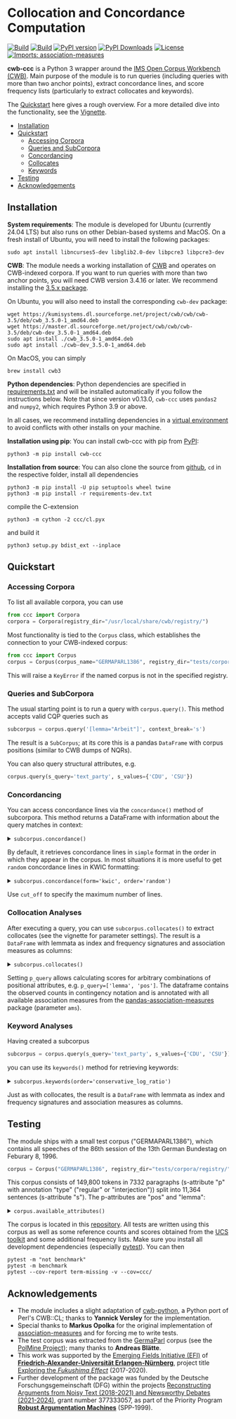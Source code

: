 # Collocation and Concordance Computation #
[![Build](https://github.com/ausgerechnet/cwb-ccc/actions/workflows/build-test.yml/badge.svg?branch=master)](https://github.com/ausgerechnet/cwb-ccc/actions/workflows/build-test.yml?query=branch%3Amaster)
[![Build](https://github.com/ausgerechnet/cwb-ccc/actions/workflows/build-test-macos.yml/badge.svg?branch=master)](https://github.com/ausgerechnet/cwb-ccc/actions/workflows/build-test-macos.yml?query=branch%3Amaster)
[![PyPI version](https://badge.fury.io/py/cwb-ccc.svg)](https://badge.fury.io/py/cwb-ccc)
[![PyPI Downloads](https://img.shields.io/pypi/dm/cwb-ccc)](https://img.shields.io/pypi/dm/cwb-ccc)
[![License](https://img.shields.io/pypi/l/cwb-ccc.svg)](https://github.com/ausgerechnet/cwb-ccc/blob/master/LICENSE)
[![Imports: association-measures](https://img.shields.io/badge/%20imports-association--measures-%231674b1?style=flat&labelColor=gray)](https://github.com/fau-klue/pandas-association-measures)

**cwb-ccc** is a Python 3 wrapper around the [IMS Open Corpus Workbench (CWB)](http://cwb.sourceforge.net/).  Main purpose of the module is to run queries (including queries with more than two anchor points), extract concordance lines, and score frequency lists (particularly to extract collocates and keywords).

The [Quickstart](#quickstart) here gives a rough overview.  For a more detailed dive into the functionality, see the [Vignette](demos/vignette.md).

* [Installation](#installation)
* [Quickstart](#quickstart)
  * [Accessing Corpora](#accessing-corpora)
  * [Queries and SubCorpora](#queries-and-subcorpus)
  * [Concordancing](#concordancing)
  * [Collocates](#collocation-analyses)
  * [Keywords](#keyword-analyses)
* [Testing](#testing)
* [Acknowledgements](#acknowledgements)


## Installation ##

**System requirements**:  The module is developed for Ubuntu (currently 24.04 LTS) but also runs on other Debian-based systems and MacOS.  On a fresh install of Ubuntu, you will need to install the following packages:
```
sudo apt install libncurses5-dev libglib2.0-dev libpcre3 libpcre3-dev
```

**CWB**:  The module needs a working installation of [CWB](http://cwb.sourceforge.io/) and operates on CWB-indexed corpora.  If you want to run queries with more than two anchor points, you will need CWB version 3.4.16 or later.  We recommend installing the [3.5.x package](https://cwb.sourceforge.io/install.php).

On Ubuntu, you will also need to install the corresponding `cwb-dev` package:
```
wget https://kumisystems.dl.sourceforge.net/project/cwb/cwb/cwb-3.5/deb/cwb_3.5.0-1_amd64.deb
wget https://master.dl.sourceforge.net/project/cwb/cwb/cwb-3.5/deb/cwb-dev_3.5.0-1_amd64.deb
sudo apt install ./cwb_3.5.0-1_amd64.deb
sudo apt install ./cwb-dev_3.5.0-1_amd64.deb
```

On MacOS, you can simply
```
brew install cwb3
```

**Python dependencies**:  Python dependencies are specified in [requirements.txt](requirements.txt) and will be installed automatically if you follow the instructions below.  Note that since version v0.13.0, `cwb-ccc` uses `pandas2` and `numpy2`, which requires Python 3.9 or above.

In all cases, we recommend installing dependencies in a [virtual environment](https://docs.python.org/3/library/venv.html) to avoid conflicts with other installs on your machine.

**Installation using pip**:  You can install cwb-ccc with pip from [PyPI](https://pypi.org/project/cwb-ccc/):
```
python3 -m pip install cwb-ccc
```

**Installation from source**:  You can also clone the source from [github](https://github.com/ausgerechnet/cwb-ccc), `cd` in the respective folder, install all dependencies
```
python3 -m pip install -U pip setuptools wheel twine
python3 -m pip install -r requirements-dev.txt
```
compile the C-extension
```
python3 -m cython -2 ccc/cl.pyx
```
and build it
```
python3 setup.py bdist_ext --inplace
```

## Quickstart ##

### Accessing Corpora ###

To list all available corpora, you can use
```python
from ccc import Corpora
corpora = Corpora(registry_dir="/usr/local/share/cwb/registry/")
```

Most functionality is tied to the `Corpus` class, which establishes the connection to your CWB-indexed corpus:
```python
from ccc import Corpus
corpus = Corpus(corpus_name="GERMAPARL1386", registry_dir="tests/corpora/registry/")
```
This will raise a `KeyError` if the named corpus is not in the specified registry.


### Queries and SubCorpora ###

The usual starting point is to run a query with `corpus.query()`.  This method accepts valid CQP queries such as
```python
subcorpus = corpus.query('[lemma="Arbeit"]', context_break='s')
```

The result is a `SubCorpus`; at its core this is a pandas `DataFrame` with corpus positions (similar to CWB dumps of NQRs).

You can also query structural attributes, e.g.
```python
corpus.query(s_query='text_party', s_values={'CDU', 'CSU'})
```

### Concordancing ###

You can access concordance lines via the `concordance()` method of subcorpora.  This method returns a DataFrame with information about the query matches in context:

<details>
<summary><code>subcorpus.concordance()</code></summary>
<p>

| *match* | *matchend* | word                                                                                                                                                    |
|--------:|-----------:|:--------------------------------------------------------------------------------------------------------------------------------------------------------|
|     151 |        151 | Er brachte diese Erfahrung in seine Arbeit im Ausschuß für Familie , Senioren , Frauen und Jugend sowie im Petitionsausschuß ein , wo er sich vor allem |
|     227 |        227 | Seine Arbeit und sein Rat werden uns fehlen .                                                                                                           |
|    1493 |       1493 | Ausschuß für Arbeit und Sozialordnung                                                                                                                   |
|    1555 |       1555 | Ausschuß für Arbeit und Sozialordnung                                                                                                                   |
|    1598 |       1598 | Ausschuß für Arbeit und Sozialordnung                                                                                                                   |
|     ... |        ... | ...                                                                                                                                                     |
|         |            |                                                                                                                                                         |

</p>
</details>

By default, it retrieves concordance lines in `simple` format in the order in which they appear in the corpus.  In most situations it is more useful to get `random` concordance lines in KWIC formatting:

<details>
<summary><code>subcorpus.concordance(form='kwic', order='random')</code></summary>
<p>

| *match* | *matchend* | left\_word                                                                                                                                    | node\_word | right\_word                                                                                                                                        |
|--------:|-----------:|:----------------------------------------------------------------------------------------------------------------------------------------------|:-----------|:---------------------------------------------------------------------------------------------------------------------------------------------------|
|   81769 |      81769 | Ich unterstütze daher nachträglich die Forderung , daß die Durchführung des Gesetzes auch künftig durch die Bundesanstalt für                 | Arbeit     | vorgenommen wird ; denn beim Bund gibt es die entsprechend ausgebildeten Sachbearbeiter .                                                          |
|    8774 |       8774 | Glauben Sie im Ernst , Sie könnten am Ende ein Bündnis für                                                                                    | Arbeit     | , eine Wende in der deutschen Politik , die Bekämpfung der Arbeitslosigkeit erreichen , wenn Sie nicht die Länder ,                                |
|    8994 |       8994 | alle Entscheidungen gemeinsam zu treffen , die sich gegen Schwarzarbeit und illegale                                                          | Arbeit     | wenden , und gemeinsam nach einem Weg zu suchen ,                                                                                                  |
|   80098 |      80098 | : Was der Vermittlungsausschuß mit Mehrheit zum Meister-BAföG beschlossen hat , heißt , daß die bewährten Institutionen der Bundesanstalt für | Arbeit     | , die die Ausbildungsförderung für Meister bis zum Jahr 1993 durchgeführt haben , die darin große Erfahrung haben , die                            |
|   61056 |      61056 | Selbst wenn Sie ein Konstrukt anbieten , das tendenziell die zusätzliche Belastung der Bundesanstalt für                                      | Arbeit     | etwas geringer hielte als die Entlastung bei der gesetzlichen Rentenversicherung , so wäre dies bei einem deutlichen Aufwuchs der Arbeitslosigkeit |
|     ... |        ... | ...                                                                                                                                           | ...        | ...                                                                                                                                                |
|         |            |                                                                                                                                               |            |                                                                                                                                                    |

</p>
</details>

Use `cut_off` to specify the maximum number of lines.


### Collocation Analyses ###

After executing a query, you can use `subcorpus.collocates()` to extract collocates (see the vignette for parameter settings).  The result is a `DataFrame` with lemmata as index and frequency signatures and association measures as columns:

<details>
<summary><code>subcorpus.collocates()</code></summary>
<p>

| *item* | O11 | O12 |  O21 |    O22 |  R1 |     R2 |   C1 |     C2 |      N |     E11 |     E12 |     E21 |    E22 | z\_score | t\_score | log\_likelihood | simple\_ll | min\_sensitivity |  liddell |     dice | log\_ratio | conservative\_log\_ratio | mutual\_information | local\_mutual\_information |     ipm | ipm\_reference | ipm\_expected | in\_nodes | marginal |
|:-------|----:|----:|-----:|-------:|----:|-------:|-----:|-------:|-------:|--------:|--------:|--------:|-------:|---------:|---------:|----------------:|-----------:|-----------------:|---------:|---------:|-----------:|-------------------------:|--------------------:|---------------------------:|--------:|---------------:|--------------:|----------:|---------:|
| für    |  46 | 730 |  831 | 148102 | 776 | 148933 |  877 | 148832 | 149709 | 4.54583 | 771.454 | 872.454 | 148061 |  19.4429 |  6.11208 |         134.301 |    130.019 |         0.052452 | 0.047547 | 0.055656 |    3.40925 |                  2.26335 |             1.00514 |                    46.2366 | 59278.4 |        5579.69 |       5858.03 |         0 |      877 |
| ,      |  43 | 733 | 7827 | 141106 | 776 | 148933 | 7870 | 141839 | 149709 | 40.7933 | 735.207 | 7829.21 | 141104 | 0.345505 | 0.336523 |        0.124564 |   0.117278 |         0.005464 | 0.000296 | 0.009947 |   0.076412 |                        0 |             0.02288 |                   0.983836 | 55412.4 |        52553.8 |       52568.6 |         0 |     7870 |
| .      |  33 | 743 | 5626 | 143307 | 776 | 148933 | 5659 | 144050 | 149709 | 29.3328 | 746.667 | 5629.67 | 143303 | 0.677108 | 0.638378 |        0.461005 |   0.440481 |         0.005831 | 0.000673 | 0.010256 |   0.170891 |                        0 |             0.05116 |                    1.68829 | 42525.8 |        37775.4 |         37800 |         0 |     5659 |
| und    |  32 | 744 | 2848 | 146085 | 776 | 148933 | 2880 | 146829 | 149709 | 14.9282 | 761.072 | 2865.07 | 146068 |  4.41852 |   3.0179 |         15.1452 |    14.6555 |         0.011111 | 0.006044 | 0.017505 |    1.10866 |                        0 |            0.331144 |                    10.5966 | 41237.1 |        19122.7 |       19237.3 |         0 |     2880 |
| in     |  24 | 752 | 2474 | 146459 | 776 | 148933 | 2498 | 147211 | 149709 | 12.9481 | 763.052 | 2485.05 | 146448 |  3.07138 |  2.25596 |         7.72813 |    7.51722 |         0.009608 | 0.004499 | 0.014661 |   0.896724 |                        0 |            0.268005 |                    6.43212 | 30927.8 |        16611.5 |       16685.7 |         0 |     2498 |
| ...    | ... | ... |  ... |    ... | ... |    ... |  ... |    ... |    ... |     ... |     ... |     ... |    ... |      ... |      ... |             ... |        ... |              ... |      ... |      ... |        ... |                      ... |                 ... |                        ... |     ... |            ... |           ... |       ... |      ... |

</p>
</details>

Setting `p_query` allows calculating scores for arbitrary combinations of positional attributes, e.g. `p_query=['lemma', 'pos']`.  The dataframe contains the observed counts in contingency notation and is annotated with all available association measures from the [pandas-association-measures](https://pypi.org/project/association-measures/) package (parameter `ams`).


### Keyword Analyses ###

Having created a subcorpus
```python
subcorpus = corpus.query(s_query='text_party', s_values={'CDU', 'CSU'})
```
you can use its `keywords()` method for retrieving keywords:

<details>
<summary><code>subcorpus.keywords(order='conservative_log_ratio')</code></summary>
<p>

| *item*     | O11 |   O12 |  O21 |    O22 |    R1 |     R2 |   C1 |     C2 |      N |     E11 |     E12 |     E21 |    E22 | z\_score | t\_score | log\_likelihood | simple\_ll | min\_sensitivity |  liddell |     dice | log\_ratio | conservative\_log\_ratio | mutual\_information | local\_mutual\_information |     ipm | ipm\_reference | ipm\_expected |
|:-----------|----:|------:|-----:|-------:|------:|-------:|-----:|-------:|-------:|--------:|--------:|--------:|-------:|---------:|---------:|----------------:|-----------:|-----------------:|---------:|---------:|-----------:|-------------------------:|--------------------:|---------------------------:|--------:|---------------:|--------------:|
| deswegen   |  55 | 41296 |   37 | 108412 | 41351 | 108449 |   92 | 149708 | 149800 | 25.3958 | 41325.6 | 66.6042 | 108382 |  5.87452 |  3.99183 |         41.5308 |     25.794 |          0.00133 | 0.321982 | 0.002654 |    1.96293 |                 0.404166 |            0.335601 |                     18.458 | 1330.08 |        341.174 |       614.152 |
| CSU        | 255 | 41096 |  380 | 108069 | 41351 | 108449 |  635 | 149165 | 149800 | 175.286 | 41175.7 | 459.714 | 107989 |  6.02087 |  4.99187 |         46.6543 |    31.7425 |         0.006167 | 0.126068 | 0.012147 |    0.81552 |                 0.212301 |            0.162792 |                     41.512 | 6166.72 |        3503.95 |       4238.99 |
| CDU        | 260 | 41091 |  390 | 108059 | 41351 | 108449 |  650 | 149150 | 149800 | 179.427 | 41171.6 | 470.573 | 107978 |  6.01515 |  4.99693 |         46.6055 |    31.7289 |         0.006288 | 0.124499 | 0.012381 |    0.80606 |                 0.209511 |            0.161086 |                    41.8823 | 6287.64 |        3596.16 |       4339.12 |
| in         | 867 | 40484 | 1631 | 106818 | 41351 | 108449 | 2498 | 147302 | 149800 | 689.551 | 40661.4 | 1808.45 | 106641 |  6.75755 |  6.02647 |         61.2663 |    42.1849 |         0.020967 | 0.072241 | 0.039545 |    0.47937 |                 0.168901 |            0.099452 |                    86.2253 | 20966.8 |        15039.3 |       16675.6 |
| Wirtschaft |  39 | 41312 |   25 | 108424 | 41351 | 108449 |   64 | 149736 | 149800 | 17.6666 | 41333.3 | 46.3334 | 108403 |  5.07554 |  3.41607 |         30.9328 |    19.1002 |         0.000943 | 0.333476 | 0.001883 |    2.03257 |                 0.150982 |             0.34391 |                    13.4125 | 943.145 |        230.523 |       427.236 |
| ...        | ... |   ... |  ... |    ... |   ... |    ... |  ... |    ... |    ... |     ... |     ... |     ... |    ... |      ... |      ... |             ... |        ... |              ... |      ... |      ... |        ... |                      ... |                 ... |                        ... |     ... |            ... |           ... |

</p>
</details>

Just as with collocates, the result is a `DataFrame` with lemmata as index and frequency signatures and association measures as columns.

## Testing ##

The module ships with a small test corpus ("GERMAPARL1386"), which contains all speeches of the 86th session of the 13th German Bundestag on Feburary 8, 1996.
```python
corpus = Corpus("GERMAPARL1386", registry_dir="tests/corpora/registry/")
```
This corpus consists of 149,800 tokens in 7332 paragraphs (s-attribute "p" with annotation "type" ("regular" or "interjection")) split into 11,364 sentences (s-attribute "s").  The p-attributes are "pos" and "lemma":

<details>
<summary><code>corpus.available_attributes()</code></summary>
<p>

| type   | attribute                  | annotation   | active   |
|:-------|:---------------------------|:-------------|:---------|
| p-Att  | word                       | False        | True     |
| p-Att  | pos                        | False        | False    |
| p-Att  | lemma                      | False        | False    |
| s-Att  | corpus                     | False        | False    |
| s-Att  | corpus\_name               | True         | False    |
| s-Att  | sitzung                    | False        | False    |
| s-Att  | sitzung\_date              | True         | False    |
| s-Att  | sitzung\_period            | True         | False    |
| s-Att  | sitzung\_session           | True         | False    |
| s-Att  | div                        | False        | False    |
| s-Att  | div\_desc                  | True         | False    |
| s-Att  | div\_n                     | True         | False    |
| s-Att  | div\_type                  | True         | False    |
| s-Att  | div\_what                  | True         | False    |
| s-Att  | text                       | False        | False    |
| s-Att  | text\_id                   | True         | False    |
| s-Att  | text\_name                 | True         | False    |
| s-Att  | text\_parliamentary\_group | True         | False    |
| s-Att  | text\_party                | True         | False    |
| s-Att  | text\_position             | True         | False    |
| s-Att  | text\_role                 | True         | False    |
| s-Att  | text\_who                  | True         | False    |
| s-Att  | p                          | False        | False    |
| s-Att  | p\_type                    | True         | False    |
| s-Att  | s                          | False        | False    |

</p>
</details>

The corpus is located in this [repository](tests/corpora/).  All tests are written using this corpus as well as some reference counts and scores obtained from the [UCS toolkit](http://www.collocations.de/software.html) and some additional frequency lists.  Make sure you install all development dependencies (especially [pytest](https://pytest.org/)).  You can then
```
pytest -m "not benchmark"
pytest -m benchmark
pytest --cov-report term-missing -v --cov=ccc/
```

## Acknowledgements ##

- The module includes a slight adaptation of [cwb-python](https://github.com/fau-klue/cwb-python), a Python port of Perl's CWB::CL; thanks to **Yannick Versley** for the implementation.
- Special thanks to **Markus Opolka** for the original implementation of [association-measures](https://github.com/fau-klue/pandas-association-measures) and for forcing me to write tests.
- The test corpus was extracted from the [GermaParl](https://github.com/PolMine/GermaParlTEI) corpus (see the [PolMine Project](https://polmine.github.io/)); many thanks to **Andreas Blätte**.
- This work was supported by the [Emerging Fields Initiative (EFI)](https://www.fau.eu/research/collaborative-research/emerging-fields-initiative/) of [**Friedrich-Alexander-Universität Erlangen-Nürnberg**](https://www.fau.eu/), project title [Exploring the *Fukushima Effect*](https://www.linguistik.phil.fau.de/projects/efe/) (2017-2020).
- Further development of the package was funded by the Deutsche Forschungsgemeinschaft (DFG) within the projects [Reconstructing Arguments from Noisy Text (2018-2021) and Newsworthy Debates (2021-2024)](https://www.linguistik.phil.fau.de/projects/rant/), grant number 377333057, as part of the Priority Program [**Robust Argumentation Machines**](http://www.spp-ratio.de/) (SPP-1999).
